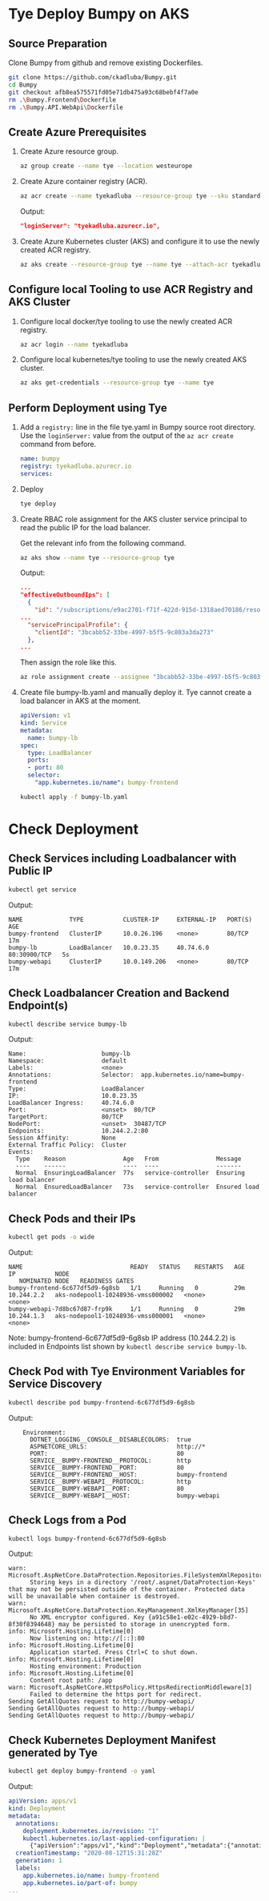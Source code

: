 # Tye Deploy Bumpy on AKS

## Source Preparation

Clone Bumpy from github and remove existing Dockerfiles.

```bash
git clone https://github.com/ckadluba/Bumpy.git
cd Bumpy
git checkout afb8ea575571fd05e71db475a93c68bebf4f7a0e
rm .\Bumpy.Frontend\Dockerfile
rm .\Bumpy.API.WebApi\Dockerfile
```

## Create Azure Prerequisites

1. Create Azure resource group.

   ```bash
   az group create --name tye --location westeurope
   ```

1. Create Azure container registry (ACR).

   ```bash
   az acr create --name tyekadluba --resource-group tye --sku standard --location westeurope
   ```

   Output:
   ```json
   "loginServer": "tyekadluba.azurecr.io",
   ```

1. Create Azure Kubernetes cluster (AKS) and configure it to use the newly created ACR registry.

   ```bash
   az aks create --resource-group tye --name tye --attach-acr tyekadluba
   ```

## Configure local Tooling to use ACR Registry and AKS Cluster

1. Configure local docker/tye tooling to use the newly created ACR registry.

   ```bash
   az acr login --name tyekadluba
   ```

1. Configure local kubernetes/tye tooling to use the newly created AKS cluster.

   ```bash
   az aks get-credentials --resource-group tye --name tye
   ```

## Perform Deployment using Tye

1. Add a `registry:` line in the file tye.yaml in Bumpy source root directory. Use the `loginServer:` value from the output of the `az acr create` command from before.

   ```yaml
   name: bumpy
   registry: tyekadluba.azurecr.io
   services:
   ```

1. Deploy

   ```bash
   tye deploy
   ```

2. Create RBAC role assignment for the AKS cluster service principal to read the public IP for the load balancer.

   Get the relevant info from the following command.
   ```bash
   az aks show --name tye --resource-group tye
   ```
   Output:
   ```json
   ...
   "effectiveOutboundIps": [
     {
       "id": "/subscriptions/e9ac2701-f71f-422d-915d-1318aed70186/resourceGroups/MC_tye_tye_westeurope/providers/Microsoft.Network/publicIPAddresses/e0f13d46-a660-4f9f-be7e-1564576dca2c",
   ...
     "servicePrincipalProfile": {
       "clientId": "3bcabb52-33be-4997-b5f5-9c803a3da273"
     },
   ...
   ```

   Then assign the role like this.
   ```bash
   az role assignment create --assignee "3bcabb52-33be-4997-b5f5-9c803a3da273" --role "Network Contributor" --scope "/subscriptions/e9ac2701-f71f-422d-915d-1318aed70186/resourceGroups/MC_tye_tye_westeurope"
   ```

3. Create file bumpy-lb.yaml and manually deploy it. Tye cannot create a load balancer in AKS at the moment.

   ```yaml
   apiVersion: v1
   kind: Service
   metadata:
     name: bumpy-lb
   spec:
     type: LoadBalancer
     ports:
     - port: 80
     selector:
       "app.kubernetes.io/name": bumpy-frontend
   ```

   ```bash
   kubectl apply -f bumpy-lb.yaml
   ```

# Check Deployment

## Check Services including Loadbalancer with Public IP

```bash
kubectl get service
```

Output:
```
NAME             TYPE           CLUSTER-IP     EXTERNAL-IP   PORT(S)        AGE
bumpy-frontend   ClusterIP      10.0.26.196    <none>        80/TCP         17m
bumpy-lb         LoadBalancer   10.0.23.35     40.74.6.0     80:30900/TCP   5s
bumpy-webapi     ClusterIP      10.0.149.206   <none>        80/TCP         17m
```

## Check Loadbalancer Creation and Backend Endpoint(s)

```bash
kubectl describe service bumpy-lb
```

Output:
```
Name:                     bumpy-lb
Namespace:                default
Labels:                   <none>
Annotations:              Selector:  app.kubernetes.io/name=bumpy-frontend
Type:                     LoadBalancer
IP:                       10.0.23.35
LoadBalancer Ingress:     40.74.6.0
Port:                     <unset>  80/TCP
TargetPort:               80/TCP
NodePort:                 <unset>  30487/TCP
Endpoints:                10.244.2.2:80
Session Affinity:         None
External Traffic Policy:  Cluster
Events:
  Type    Reason                Age   From                Message
  ----    ------                ----  ----                -------
  Normal  EnsuringLoadBalancer  77s   service-controller  Ensuring load balancer
  Normal  EnsuredLoadBalancer   73s   service-controller  Ensured load balancer
```

## Check Pods and their IPs

```bash
kubectl get pods -o wide
```

Output:
```
NAME                              READY   STATUS    RESTARTS   AGE   IP           NODE
   NOMINATED NODE   READINESS GATES
bumpy-frontend-6c677df5d9-6g8sb   1/1     Running   0          29m   10.244.2.2   aks-nodepool1-10248936-vmss000002   <none>           <none>
bumpy-webapi-7d8bc67d87-frp9k     1/1     Running   0          29m   10.244.1.3   aks-nodepool1-10248936-vmss000001   <none>           <none>
```

Note: bumpy-frontend-6c677df5d9-6g8sb IP address (10.244.2.2) is included in Endpoints list shown by `kubectl describe service bumpy-lb`.

## Check Pod with Tye Environment Variables for Service Discovery

```bash
kubectl describe pod bumpy-frontend-6c677df5d9-6g8sb
```

Output:
```
    Environment:
      DOTNET_LOGGING__CONSOLE__DISABLECOLORS:  true
      ASPNETCORE_URLS:                         http://*
      PORT:                                    80
      SERVICE__BUMPY-FRONTEND__PROTOCOL:       http
      SERVICE__BUMPY-FRONTEND__PORT:           80
      SERVICE__BUMPY-FRONTEND__HOST:           bumpy-frontend
      SERVICE__BUMPY-WEBAPI__PROTOCOL:         http
      SERVICE__BUMPY-WEBAPI__PORT:             80
      SERVICE__BUMPY-WEBAPI__HOST:             bumpy-webapi
```

## Check Logs from a Pod

```bash
kubectl logs bumpy-frontend-6c677df5d9-6g8sb
```

Output:
```
warn: Microsoft.AspNetCore.DataProtection.Repositories.FileSystemXmlRepository[60]
      Storing keys in a directory '/root/.aspnet/DataProtection-Keys' that may not be persisted outside of the container. Protected data will be unavailable when container is destroyed.
warn: Microsoft.AspNetCore.DataProtection.KeyManagement.XmlKeyManager[35]
      No XML encryptor configured. Key {a91c58e1-e02c-4929-b8d7-8f30f8394648} may be persisted to storage in unencrypted form.
info: Microsoft.Hosting.Lifetime[0]
      Now listening on: http://[::]:80
info: Microsoft.Hosting.Lifetime[0]
      Application started. Press Ctrl+C to shut down.
info: Microsoft.Hosting.Lifetime[0]
      Hosting environment: Production
info: Microsoft.Hosting.Lifetime[0]
      Content root path: /app
warn: Microsoft.AspNetCore.HttpsPolicy.HttpsRedirectionMiddleware[3]
      Failed to determine the https port for redirect.
Sending GetAllQuotes request to http://bumpy-webapi/
Sending GetAllQuotes request to http://bumpy-webapi/
Sending GetAllQuotes request to http://bumpy-webapi/
```

## Check Kubernetes Deployment Manifest generated by Tye

```bash
kubectl get deploy bumpy-frontend -o yaml
```

Output:
```yaml
apiVersion: apps/v1
kind: Deployment
metadata:
  annotations:
    deployment.kubernetes.io/revision: "1"
    kubectl.kubernetes.io/last-applied-configuration: |
      {"apiVersion":"apps/v1","kind":"Deployment","metadata":{"annotations":{},"labels":{"app.kubernetes.io/name":"bumpy-frontend","app.kubernetes.io/part-of":"bumpy"},"name":"bumpy-frontend","namespace":"default"},"spec":{"replicas":1,"selector":{"matchLabels":{"app.kubernetes.io/name":"bumpy-frontend"}},"template":{"metadata":{"labels":{"app.kubernetes.io/name":"bumpy-frontend","app.kubernetes.io/part-of":"bumpy"}},"spec":{"containers":[{"env":[{"name":"DOTNET_LOGGING__CONSOLE__DISABLECOLORS","value":"true"},{"name":"ASPNETCORE_URLS","value":"http://*"},{"name":"PORT","value":"80"},{"name":"SERVICE__BUMPY-FRONTEND__PROTOCOL","value":"http"},{"name":"SERVICE__BUMPY-FRONTEND__PORT","value":"80"},{"name":"SERVICE__BUMPY-FRONTEND__HOST","value":"bumpy-frontend"},{"name":"SERVICE__BUMPY-WEBAPI__PROTOCOL","value":"http"},{"name":"SERVICE__BUMPY-WEBAPI__PORT","value":"80"},{"name":"SERVICE__BUMPY-WEBAPI__HOST","value":"bumpy-webapi"}],"image":"tyekadluba.azurecr.io/bumpy-frontend:1.0.0","imagePullPolicy":"Always","name":"bumpy-frontend","ports":[{"containerPort":80}]}]}}}}
  creationTimestamp: "2020-08-12T15:31:28Z"
  generation: 1
  labels:
    app.kubernetes.io/name: bumpy-frontend
    app.kubernetes.io/part-of: bumpy
...
```
